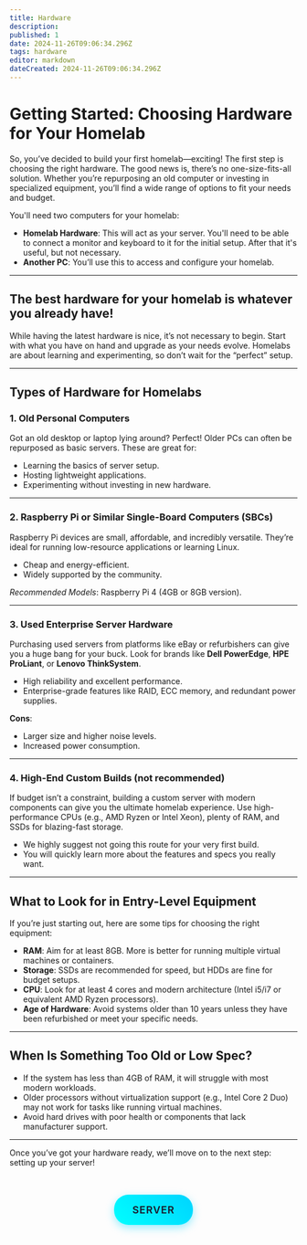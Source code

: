 ```yaml
---
title: Hardware
description: 
published: 1
date: 2024-11-26T09:06:34.296Z
tags: hardware
editor: markdown
dateCreated: 2024-11-26T09:06:34.296Z
---
```


# Getting Started: Choosing Hardware for Your Homelab

So, you’ve decided to build your first homelab—exciting! The first step is choosing the right hardware. The good news is, there’s no one-size-fits-all solution. Whether you’re repurposing an old computer or investing in specialized equipment, you’ll find a wide range of options to fit your needs and budget.

You'll need two computers for your homelab:
- **Homelab Hardware**: This will act as your server.  You'll need to be able to connect a monitor and keyboard to it for the initial setup.  After that it's useful, but not necessary.
- **Another PC**: You’ll use this to access and configure your homelab.

---

## The best hardware for your homelab is whatever you already have!
While having the latest hardware is nice, it’s not necessary to begin. Start with what you have on hand and upgrade as your needs evolve. Homelabs are about learning and experimenting, so don’t wait for the “perfect” setup.

---

## Types of Hardware for Homelabs


### 1. Old Personal Computers
Got an old desktop or laptop lying around? Perfect! Older PCs can often be repurposed as basic servers. These are great for:
- Learning the basics of server setup.
- Hosting lightweight applications.
- Experimenting without investing in new hardware.
---

### 2. Raspberry Pi or Similar Single-Board Computers (SBCs)
Raspberry Pi devices are small, affordable, and incredibly versatile. They’re ideal for running low-resource applications or learning Linux.
- Cheap and energy-efficient.  
- Widely supported by the community.  

*Recommended Models*:  Raspberry Pi 4 (4GB or 8GB version).

---

### 3. Used Enterprise Server Hardware
Purchasing used servers from platforms like eBay or refurbishers can give you a huge bang for your buck. Look for brands like **Dell PowerEdge**, **HPE ProLiant**, or **Lenovo ThinkSystem**.
- High reliability and excellent performance.  
- Enterprise-grade features like RAID, ECC memory, and redundant power supplies.  

**Cons**:  
- Larger size and higher noise levels.  
- Increased power consumption.  

---

### 4. High-End Custom Builds (not recommended)
If budget isn’t a constraint, building a custom server with modern components can give you the ultimate homelab experience. Use high-performance CPUs (e.g., AMD Ryzen or Intel Xeon), plenty of RAM, and SSDs for blazing-fast storage.
- We highly suggest not going this route for your very first build.
- You will quickly learn more about the features and specs you really want.

---

## What to Look for in Entry-Level Equipment
If you’re just starting out, here are some tips for choosing the right equipment:
- **RAM**: Aim for at least 8GB. More is better for running multiple virtual machines or containers.
- **Storage**: SSDs are recommended for speed, but HDDs are fine for budget setups.
- **CPU**: Look for at least 4 cores and modern architecture (Intel i5/i7 or equivalent AMD Ryzen processors).
- **Age of Hardware**: Avoid systems older than 10 years unless they have been refurbished or meet your specific needs.

---

## When Is Something Too Old or Low Spec?
- If the system has less than 4GB of RAM, it will struggle with most modern workloads.
- Older processors without virtualization support (e.g., Intel Core 2 Duo) may not work for tasks like running virtual machines.
- Avoid hard drives with poor health or components that lack manufacturer support.

---

Once you’ve got your hardware ready, we’ll move on to the next step: setting up your server!

<div style="display: flex; gap: 1.5rem; justify-content: center; margin-top: 3rem;">
    <a href="/en/Server" style="padding: 1rem 2rem; font-size: 1.1rem; font-weight: 600; text-decoration: none; border-radius: 25px; text-transform: uppercase; letter-spacing: 1px; background: linear-gradient(45deg, #00ffff, #00d4ff); color: #1a1a2e; box-shadow: 0 5px 15px rgba(0, 212, 255, 0.4); transition: all 0.3s ease;">
        Server
    </a>
</div>

